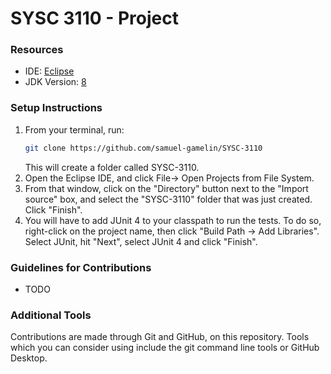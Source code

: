 # SYSC 3110 - Project 

### Resources
* IDE: [Eclipse](https://www.eclipse.org/downloads/packages/release/2019-09/r/eclipse-ide-java-developers)
* JDK Version: [8](https://www.oracle.com/technetwork/java/javase/downloads/jdk8-downloads-2133151.html)

### Setup Instructions
1. From your terminal, run:
   ```bash
   git clone https://github.com/samuel-gamelin/SYSC-3110
   ```
   This will create a folder called SYSC-3110.
2. Open the Eclipse IDE, and click File-> Open Projects from File System.
3. From that window, click on the "Directory" button next to the "Import source" box, and select the "SYSC-3110" folder that was just created. Click "Finish".
4. You will have to add JUnit 4 to your classpath to run the tests. To do so, right-click on the project name, then click "Build Path -> Add Libraries". Select JUnit, hit "Next", select JUnit 4 and click "Finish".

### Guidelines for Contributions
- TODO

### Additional Tools
Contributions are made through Git and GitHub, on this repository. Tools which you can consider using include the git command line tools or GitHub Desktop. 
